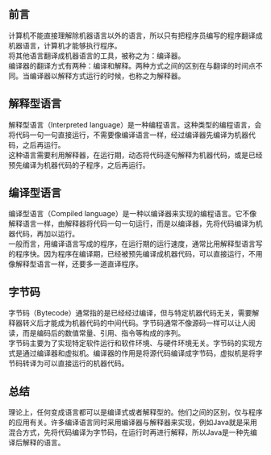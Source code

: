 ## 前言
计算机不能直接理解除机器语言以外的语言，所以只有把程序员编写的程序翻译成机器语言，计算机才能够执行程序。  
将其他语言翻译成机器语言的工具，被称之为：编译器。  
编译器的翻译方式有两种：编译和解释。两种方式之间的区别在与翻译的时间点不同。当编译器以解释方式运行的时候，也称之为解释器。  

## 解释型语言
解释型语言（Interpreted language）是一种编程语言。这种类型的编程语言，会将代码一句一句直接运行，不需要像编译语言一样，经过编译器先编译为机器代码，之后再运行。  
这种语言需要利用解释器，在运行期，动态将代码逐句解释为机器代码，或是已经预先编译为机器代码的子程序，之后再运行。  

## 编译型语言
编译型语言（Compiled language）是一种以编译器来实现的编程语言。它不像解释语言一样，由解释器将代码一句一句运行，而是以编译器，先将代码编译为机器代码，再加以运行。  
一般而言，用编译语言写成的程序，在运行期的运行速度，通常比用解释型语言写的程序快。因为程序在编译期，已经被预先编译成机器代码，可以直接运行，不用像解释型语言一样，还要多一道直译程序。  

## 字节码
字节码（Bytecode）通常指的是已经经过编译，但与特定机器代码无关，需要解释器转义后才能成为机器代码的中间代码。字节码通常不像源码一样可以让人阅读，而是编码后的数值常量、引用、指令等构成的序列。   
字节码主要为了实现特定软件运行和软件环境、与硬件环境无关。字节码的实现方式是通过编译器和虚拟机。编译器的作用是将源代码编译成字节码，虚拟机是将字节码转译为可以直接运行的机器代码。

## 总结
理论上，任何变成语言都可以是编译式或者解释型的。他们之间的区别，仅与程序的应用有关。许多编译语言同时采用编译器与解释器来实现，例如Java就是采用混合方式，先将代码编译为字节码，在运行时再进行解释，所以Java是一种先编译后解释的语言。